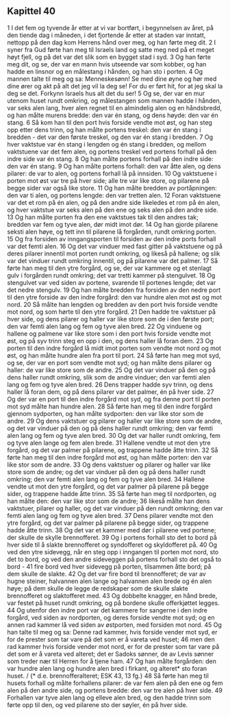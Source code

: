## Kapittel 40

1 I det fem og tyvende år etter at vi var bortført, i begynnelsen av året, på den tiende dag i måneden, i det fjortende år etter at staden var inntatt, nettopp på den dag kom Herrens hånd over meg, og han førte meg dit.
2 I syner fra Gud førte han meg til Israels land og satte meg ned på et meget høyt fjell, og på det var det slik som en bygget stad i syd.
3 Og han førte meg dit, og se, der var en mann hvis utseende var som kobber, og han hadde en linsnor og en målestang i hånden, og han sto i porten.
4 Og mannen talte til meg og sa: Menneskesønn! Se med dine øyne og hør med dine ører og akt på alt det jeg vil la deg se! For du er ført hit, for at jeg skal la deg se det. Forkynn Israels hus alt det du ser!
5 Og se, der var en mur utenom huset rundt omkring, og målestangen som mannen hadde i hånden, var seks alen lang, hver alen regnet til en almindelig alen og en håndsbredd, og han målte murens bredde: den var én stang, og dens høyde: den var én stang.
6 Så kom han til den port hvis forside vendte mot øst, og han steg opp etter dens trinn, og han målte portens treskel: den var én stang i bredden - det var den første treskel, og den var én stang i bredden.
7 Og hver vaktstue var én stang i lengden og én stang i bredden, og mellom vaktstuene var det fem alen, og portens treskel ved portens forhall på den indre side var én stang.
8 Og han målte portens forhall på den indre side: den var én stang.
9 Og han målte portens forhall: den var åtte alen, og dens pilarer: de var to alen, og portens forhall lå på innsiden.
10 Og vaktstuene i porten mot øst var tre på hver side; alle tre var like store, og pilarene på begge sider var også like store.
11 Og han målte bredden av portåpningen: den var ti alen, og portens lengde: den var tretten alen.
12 Foran vaktstuene var det et rom på én alen, og på den andre side likeledes et rom på én alen, og hver vaktstue var seks alen på den ene og seks alen på den andre side.
13 Og han målte porten fra den ene vaktstues tak til den andres tak; bredden var fem og tyve alen, dør midt imot dør.
14 Og han gjorde pilarene seksti alen høye, og tett inn til pilarene lå forgården, rundt omkring porten.
15 Og fra forsiden av inngangsporten til forsiden av den indre ports forhall var det femti alen.
16 Og det var vinduer med fast gitter på vaktstuene og på deres pilarer innentil mot porten rundt omkring, og likeså på hallene; og slik var det vinduer rundt omkring innentil, og på pilarene var det palmer.
17 Så førte han meg til den ytre forgård, og se, der var kammere og et stenlagt gulv i forgården rundt omkring; det var tretti kammer på stengulvet.
18 Og stengulvet var ved siden av portene, svarende til portenes lengde; det var det nedre stengulv.
19 Og han målte bredden fra forsiden av den nedre port til den ytre forside av den indre forgård: den var hundre alen mot øst og mot nord.
20 Så målte han lengden og bredden av den port hvis forside vendte mot nord, og som hørte til den ytre forgård.
21 Den hadde tre vaktstuer på hver side, og dens pilarer og haller var like store som de i den første port; den var femti alen lang og fem og tyve alen bred.
22 Og vinduene og hallene og palmene var like store som i den port hvis forside vendte mot øst, og på syv trinn steg en opp i den, og dens haller lå foran dem.
23 Og porten til den indre forgård lå midt imot porten som vendte mot nord og mot øst, og han målte hundre alen fra port til port.
24 Så førte han meg mot syd, og se, der var en port som vendte mot syd; og han målte dens pilarer og haller: de var like store som de andre.
25 Og det var vinduer på den og på dens haller rundt omkring, slik som de andre vinduer; den var femti alen lang og fem og tyve alen bred.
26 Dens trapper hadde syv trinn, og dens haller lå foran dem, og på dens pilarer var det palmer, én på hver side.
27 Og der var en port til den indre forgård mot syd, og fra denne port til porten mot syd målte han hundre alen.
28 Så førte han meg til den indre forgård gjennom sydporten, og han målte sydporten: den var like stor som de andre.
29 Og dens vaktstuer og pilarer og haller var like store som de andre, og det var vinduer på den og på dens haller rundt omkring; den var femti alen lang og fem og tyve alen bred.
30 Og det var haller rundt omkring, fem og tyve alen lange og fem alen brede.
31 Hallene vendte ut mot den ytre forgård, og det var palmer på pilarene, og trappene hadde åtte trinn.
32 Så førte han meg til den indre forgård mot øst, og han målte porten: den var like stor som de andre.
33 Og dens vaktstuer og pilarer og haller var like store som de andre; og det var vinduer på den og på dens haller rundt omkring; den var femti alen lang og fem og tyve alen bred.
34 Hallene vendte ut mot den ytre forgård, og det var palmer på pilarene på begge sider, og trappene hadde åtte trinn.
35 Så førte han meg til nordporten, og han målte den: den var like stor som de andre;
36 likeså målte han dens vaktstuer, pilarer og haller, og det var vinduer på den rundt omkring; den var femti alen lang og fem og tyve alen bred.
37 Dens pilarer vendte mot den ytre forgård, og det var palmer på pilarene på begge sider, og trappene hadde åtte trinn.
38 Og det var et kammer med dør i pilarene ved portene; der skulle de skylle brennofferet.
39 Og i portens forhall sto det to bord på hver side til å slakte brennofferet og syndofferet og skyldofferet på.
40 Og ved den ytre sidevegg, når en steg opp i inngangen til porten mot nord, sto det to bord, og ved den andre sideveggen på portens forhall sto det også to bord -
41 fire bord ved hver sidevegg på porten, tilsammen åtte bord; på dem skulle de slakte.
42 Og det var fire bord til brennofferet; de var av hugne steiner, halvannen alen lange og halvannen alen brede og én alen høye; på dem skulle de legge de redskaper som de skulle slakte brennofferet og slaktofferet med.
43 Og dobbelte knagger, en hånd brede, var festet på huset rundt omkring, og på bordene skulle offerkjøttet legges.
44 Og utenfor den indre port var det kammere for sangerne i den indre forgård, ved siden av nordporten, og deres forside vendte mot syd; og en annen rad kammer lå ved siden av østporten, med forsiden mot nord.
45 Og han talte til meg og sa: Denne rad kammer, hvis forside vender mot syd, er for de prester som tar vare på det som er å vareta ved huset;
46 men den rad kammer hvis forside vender mot nord, er for de prester som tar vare på det som er å vareta ved alteret; det er Sadoks sønner, de av Levis sønner som treder nær til Herren for å tjene ham.
47 Og han målte forgården: den var hundre alen lang og hundre alen bred i firkant, og alteret* sto foran huset. / {* d.e. brennofferalteret; ESK 43, 13 fg.}
48 Så førte han meg til husets forhall og målte forhallens pilarer: de var fem alen på den ene og fem alen på den andre side, og portens bredde: den var tre alen på hver side.
49 Forhallen var tyve alen lang og elleve alen bred, og den hadde trinn som førte opp til den, og ved pilarene sto der søyler, én på hver side.
